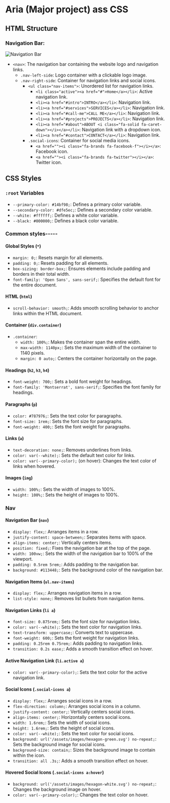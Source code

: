 # Aria (Major project) ass CSS

## HTML Structure

### Navigation Bar:
![Navigation Bar](link-to-screenshot-image)

- `<nav>`: The navigation bar containing the website logo and navigation links.
  - `.nav-left-side`: Logo container with a clickable logo image.
  - `.nav-right-side`: Container for navigation links and social icons.
    - `<ul class="nav-items">`: Unordered list for navigation links.
      - `<li class="active"><a href="#">Home</a></li>`: Active navigation link.
      - `<li><a href="#intro">INTRO</a></li>`: Navigation link.
      - `<li><a href="#services">SERVICES</a></li>`: Navigation link.
      - `<li><a href="#call-me">CALL ME</a></li>`: Navigation link.
      - `<li><a href="#projects">PROJECTS</a></li>`: Navigation link.
      - `<li><a href="#about">ABOUT <i class="fa-solid fa-caret-down"></i></a></li>`: Navigation link with a dropdown icon.
      - `<li><a href="#contact">CONTACT</a></li>`: Navigation link.
    - `.social-icons`: Container for social media icons.
      - `<a href=""><i class="fa-brands fa-facebook-f"></i></a>`: Facebook icon.
      - `<a href=""><i class="fa-brands fa-twitter"></i></a>`: Twitter icon.
## CSS Styles
### `:root` Variables
- `--primary-color: #14bf98;`: Defines a primary color variable.
- `--secondary-color: #dfe5ec;`: Defines a secondary color variable.
- `--white: #ffffff;`: Defines a white color variable.
- `--black: #000000;`: Defines a black color variable.

### Common styles-----
#### Global Styles (`*`)
- `margin: 0;`: Resets margin for all elements.
- `padding: 0;`: Resets padding for all elements.
- `box-sizing: border-box;`: Ensures elements include padding and borders in their total width.
- `font-family: 'Open Sans', sans-serif;`: Specifies the default font for the entire document.


#### HTML (`html`)
- `scroll-behavior: smooth;`: Adds smooth scrolling behavior to anchor links within the HTML document.

#### Container (`div.container`)
- `.container`:
  - `width: 100%;`: Makes the container span the entire width.
  - `max-width: 1140px;`: Sets the maximum width of the container to 1140 pixels.
  - `margin: 0 auto;`: Centers the container horizontally on the page.

#### Headings (`h2`, `h3`, `h4`)
- `font-weight: 700;`: Sets a bold font weight for headings.
- `font-family: 'Montserrat', sans-serif;`: Specifies the font family for headings.

#### Paragraphs (`p`)
- `color: #787976;`: Sets the text color for paragraphs.
- `font-size: 1rem;`: Sets the font size for paragraphs.
- `font-weight: 400;`: Sets the font weight for paragraphs.

#### Links (`a`)
- `text-decoration: none;`: Removes underlines from links.
- `color: var(--white);`: Sets the default text color for links.
- `color: var(--primary-color);` (on hover): Changes the text color of links when hovered.

#### Images (`img`)
- `width: 100%;`: Sets the width of images to 100%.
- `height: 100%;`: Sets the height of images to 100%.

### Nav
#### Navigation Bar (`nav`)
- `display: flex;`: Arranges items in a row.
- `justify-content: space-between;`: Separates items with space.
- `align-items: center;`: Vertically centers items.
- `position: fixed;`: Fixes the navigation bar at the top of the page.
- `width: 100vw;`: Sets the width of the navigation bar to 100% of the viewport.
- `padding: 0.5rem 5rem;`: Adds padding to the navigation bar.
- `background: #113448;`: Sets the background color of the navigation bar.

#### Navigation Items (`ul.nav-items`)
- `display: flex;`: Arranges navigation items in a row.
- `list-style: none;`: Removes list bullets from navigation items.

#### Navigation Links (`li a`)
- `font-size: 0.875rem;`: Sets the font size for navigation links.
- `color: var(--white);`: Sets the text color for navigation links.
- `text-transform: uppercase;`: Converts text to uppercase.
- `font-weight: 600;`: Sets the font weight for navigation links.
- `padding: 0.25rem 0.75rem;`: Adds padding to navigation links.
- `transition: 0.2s ease;`: Adds a smooth transition effect on hover.

#### Active Navigation Link (`li.active a`)
- `color: var(--primary-color);`: Sets the text color for the active navigation link.

#### Social Icons (`.social-icons a`)
- `display: flex;`: Arranges social icons in a row.
- `flex-direction: column;`: Arranges social icons in a column.
- `justify-content: center;`: Vertically centers social icons.
- `align-items: center;`: Horizontally centers social icons.
- `width: 1.6rem;`: Sets the width of social icons.
- `height: 1.6rem;`: Sets the height of social icons.
- `color: var(--white);`: Sets the text color for social icons.
- `background: url('/assets/images/hexagon-green.svg') no-repeat;`: Sets the background image for social icons.
- `background-size: contain;`: Sizes the background image to contain within the icon.
- `transition: all .3s;`: Adds a smooth transition effect on hover.

#### Hovered Social Icons (`.social-icons a:hover`)
- `background: url('/assets/images/hexagon-white.svg') no-repeat;`: Changes the background image on hover.
- `color: var(--primary-color);`: Changes the text color on hover.